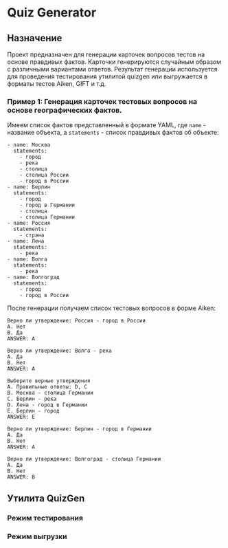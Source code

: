 # Quiz Generator
## Назначение

Проект предназначен для генерации карточек вопросов тестов на основе правдивых фактов. Карточки генерируются случайным образом с различными вариантами ответов.
Результат генерации используется для проведения тестирования утилитой quizgen или выгружается в форматы тестов Aiken, GIFT и т.д. 

### Пример 1: Генерация карточек тестовых вопросов на основе географических фактов.

Имеем список фактов представленный в формате YAML, где `name` - название объекта, а `statements` - список правдивых фактов об объекте:
```
- name: Москва
  statements:
    - город
    - река
    - столица
    - столица России
    - город в России
- name: Берлин
  statements:
    - город
    - город в Германии
    - столица
    - столица Германии
- name: Россия
  statements:
    - страна
- name: Лена
  statements:
    - река
- name: Волга
  statements:
    - река
- name: Волгоград
  statements:
    - город
    - город в России
```
После генерации получаем список тестовых вопросов в форме Aiken:
```
Верно ли утверждение: Россия - город в России
A. Нет
B. Да
ANSWER: A

Верно ли утверждение: Волга - река
A. Да
B. Нет
ANSWER: A

Выберите верные утверждения
A. Правильные ответы: D, C
B. Москва - столица Германии
C. Берлин - река
D. Лена - город в Германии
E. Берлин - город
ANSWER: E

Верно ли утверждение: Берлин - город в Германии
A. Да
B. Нет
ANSWER: A

Верно ли утверждение: Волгоград - столица Германии
A. Да
B. Нет
ANSWER: B
```
## Утилита QuizGen

### Режим тестирования
### Режим выгрузки
